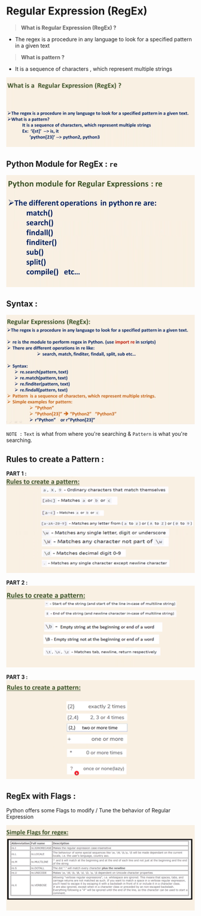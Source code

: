 # Regular Expression (RegEx)

> **What is Regular Expression (RegEx) ?**

* The regex is a procedure in any language to look for a specified pattern in a given text

> **What is pattern ?**

* It is a sequence of characters , which represent multiple strings

![](/RegEx/img/regex1.png)

## Python Module for RegEx : `re` 

![](/RegEx/img/regex2.png)

## Syntax :

![](/RegEx/img/regex3.png)

`NOTE :` `Text` is what from where you're searching & `Pattern` is what you're searching.

## Rules to create a Pattern :
**PART 1 :**
![](/RegEx/img/rules-part1.jpg)

**PART 2 :**
![](/RegEx/img/rules-part2.png)

**PART 3 :**
![](/RegEx/img/rules-part3.jpg)



## **RegEx with Flags :**

Python offers some Flags to modify / Tune the behavior of Regular Expression

![](/RegEx/img/regex-flags.png)